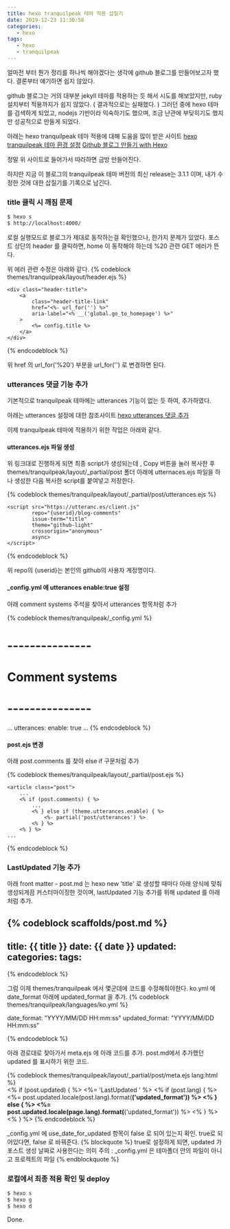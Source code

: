 ```yaml
---
title: hexo tranquilpeak 테마 적용 삽질기
date: 2019-12-23 11:30:58
categories:
   - hexo
tags:
   - hexo
   - tranquilpeak
---
```


얼마전 부터 뭔가 정리를 하나씩 해야겠다는 생각에 github 블로그를 만들어보고자 했다.
결론부터 얘기하면 쉽지 않았다.
<!-- more -->
<!-- toc -->

github 블로그는 거의 대부분 jekyll 테마를 적용하는 듯 해서 시도를 해보았지만,
ruby 설치부터 적용까지가 쉽지 않았다. ( 결과적으로는 실패했다. )
그러던 중에 hexo 테마를 검색하게 되었고, nodejs 기반이라 익숙하기도 했으며,
조금 난관에 부딪히기도 했지만 성공적으로 만들게 되었다.


아래는 hexo tranquilpeak 테마 적용에 대해 도움을 많이 받은 사이트
[hexo tranquilpeak 테마 환경 설정](https://jeyolog.github.io/2018/08/11/tranquilpeak-configuration/)
[Github 블로그 만들기 with Hexo](https://mingpd.github.io/2019/04/14/github-blog-with-hexo-1/)

정말 위 사이트로 들어가서 따라하면 금방 만들어진다.

하지만 지금 이 블로그의 tranquilpeak 테마 버전의 최신 release는 3.1.1 이며, 
내가 수정한 것에 대한 삽질기를 기록으로 남긴다.

### title 클릭 시 깨짐 문제
``` bash
$ hexo s
$ http://localhost:4000/
```
로컬 실행모드로 블로그가 제대로 동작하는걸 확인했으나, 한가지 문제가 있었다.
포스트 상단의 header 를 클릭하면, home 이 동작해야 하는데 %20 관련 GET 에러가 뜬다.

위 에러 관련 수정은 아래와 같다.
{% codeblock themes/tranquilpeak/layout/header.ejs %}

    <div class="header-title">
        <a
            class="header-title-link"
            href="<%- url_for('') %>"
            aria-label="<% __('global.go_to_homepage') %>"
        >
            <%= config.title %>
        </a>
    </div>

{% endcodeblock %}

위 href 의 url_for('%20') 부분을 url_for('') 로 변경하면 된다.

### utterances 댓글 기능 추가
기본적으로 tranquilpeak 테마에는 utterances 기능이 없는 듯 하여, 추가하였다.

아래는 utterances 설정에 대한 참조사이트
[hexo utterances 댓글 추가](https://swtpumpkin.github.io/git/hexo/hexoCommentUtterances/)

이제 tranquilpeak 테마에 적용하기 위한 작업은 아래와 같다.
#### utterances.ejs 파일 생성

위 링크대로 진행하게 되면 최종 script가 생성되는데 , Copy 버튼을 눌러 복사한 후
themes/tranquilpeak/layout/_partial/post 폴더 아래에 utternaces.ejs 파일을 하나 생성한 다음
복사한 script를 붙여넣고 저장한다.

{% codeblock themes/tranquilpeak/layout/_partial/post/utterances.ejs %}

    <script src="https://utteranc.es/client.js"
            repo="{userid}/blog-comments"
            issue-term="title"
            theme="github-light"
            crossorigin="anonymous"
            async>
    </script>

{% endcodeblock %}

위 repo의 {userid}는 본인의 github의 사용자 계정명이다.

#### _config.yml 에 utterances enable:true 설정

아래 comment systems 주석을 찾아서 utterances 항목처럼 추가

{% codeblock themes/tranquilpeak/_config.yml %}
# ---------------
# Comment systems
# ---------------
...
utterances:
    enable: true
...
{% endcodeblock %}

#### post.ejs 변경

아래 post.comments 를 찾아 else if 구문처럼 추가

{% codeblock themes/tranquilpeak/layout/_partial/post.ejs %}

    <article class="post">
        ...
        <% if (post.comments) { %>
            ...
            <% } else if (theme.utterances.enable) { %>
                <%- partial('post/utterances') %>
            <% } %>
        <% } %>
    ...
{% endcodeblock %}

### LastUpdated 기능 추가

아래 front matter - post.md 는 hexo new 'title' 로 생성할 때마다 아래 양식에 맞춰 생성되게끔
커스터마이징한 것이며, lastUpdated 기능 추가를 위해 updated 를 아래처럼 추가.

{% codeblock scaffolds/post.md %}
---
title: {{ title }}
date: {{ date }}
updated:
categories:
tags:
---
<!-- more -->
<!-- toc -->
{% endcodeblock %}

그럼 이제 themes/tranquilpeak 에서 몇군데에 코드를 수정해줘야한다.
ko.yml 에 date_format 아래에 updated_format 을 추가.
{% codeblock themes/tranquilpeak/languages/ko.yml %}

date_format: "YYYY/MM/DD HH:mm:ss"
updated_format: "YYYY/MM/DD HH:mm:ss"

{% endcodeblock %}

아래 경로대로 찾아가서 meta.ejs 에 아래 코드를 추가.
post.md에서 추가했던 updated 를 표시하기 위한 코드.

{% codeblock themes/tranquilpeak/layout/_partial/post/meta.ejs lang:html %}
    <br>
    <% if (post.updated) { %>
        <span><%= 'LastUpdated '  %> </span>
        <time datetime="<%= post.date.format() %>">
            <% if (post.lang) { %>
                    <%= post.updated.locale(post.lang).format(__('updated_format')) %>
                <% } else { %>
                    <%= post.updated.locale(page.lang).format(__('updated_format')) %>
                <% } %>
        </time>
    <% } %>
{% endcodeblock %}

_config.yml 에 use_date_for_updated  항목이 false 로 되어 있는지 확인.
true로 되어있다면, false 로 바꿔준다.
{% blockquote %}
true로 설정하게 되면, updated 가 포스트 생성 날짜로 사용한다는 의미
주의 : _config.yml 은 테마폴더 안의 파일이 아니고 프로젝트의 파일
{% endblockquote %}

### 로컬에서 최종 적용 확인 및 deploy
``` bash
$ hexo s
$ hexo g
$ hexo d
```

Done.